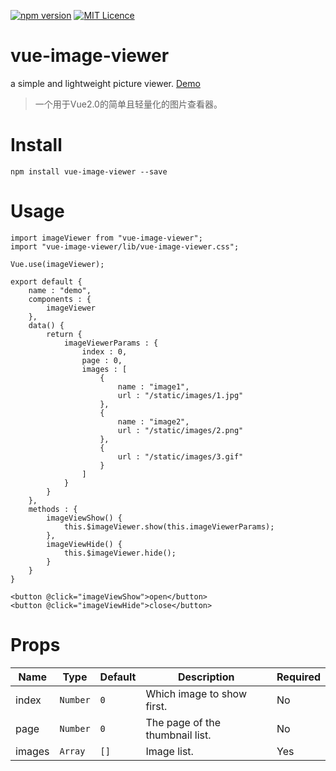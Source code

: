 [![npm version](https://img.shields.io/npm/v/vue-image-viewer.svg?style=flat-square)](https://www.npmjs.com/package/vue-image-viewer)
[![MIT Licence](https://img.shields.io/npm/l/vue-image-viewer.svg?style=flat-square)](https://github.com/chiHai-chuck/vue-image-viewer/blob/master/LICENSE)

# vue-image-viewer
a simple and lightweight picture viewer. [Demo](https://chihai-chuck.github.io/vue-image-viewer/dist/index.html)

>一个用于Vue2.0的简单且轻量化的图片查看器。

# Install
```
npm install vue-image-viewer --save
```

# Usage
```
import imageViewer from "vue-image-viewer";
import "vue-image-viewer/lib/vue-image-viewer.css";

Vue.use(imageViewer);

export default {
    name : "demo",
    components : {
        imageViewer
    },
    data() {
        return {
            imageViewerParams : {
                index : 0,
                page : 0,
                images : [
                    {
                        name : "image1",
                        url : "/static/images/1.jpg"
                    },
                    {
                        name : "image2",
                        url : "/static/images/2.png"
                    },
                    {
                        url : "/static/images/3.gif"
                    }
                ]
            }
        }
    },
    methods : {
        imageViewShow() {
            this.$imageViewer.show(this.imageViewerParams);
        },
        imageViewHide() {
            this.$imageViewer.hide();
        }
    }
}
```
```
<button @click="imageViewShow">open</button>
<button @click="imageViewHide">close</button>
```

# Props
| Name | Type | Default | Description | Required |
|---|---|---|---|---|
| index | `Number` | `0` | Which image to show first. | No |
| page | `Number` | `0` | The page of the thumbnail list. | No |
| images | `Array` | `[]` | Image list. | Yes |
